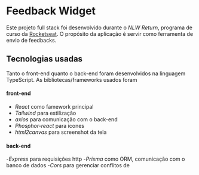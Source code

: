 # Feedback Widget

Este projeto full stack foi desenvolvido durante o *NLW Return*, programa de curso da [Rocketseat](https://www.rocketseat.com.br/). O propósito da aplicação é servir como ferramenta de envio de feedbacks.

## Tecnologias usadas
Tanto o front-end quanto o back-end foram desenvolvidos na linguagem TypeScript. As bibliotecas/frameworks usados foram

#### front-end
- *React* como famework principal
- *Tailwind* para estilização
- *axios* para comunicação com o back-end
- *Phosphor-react* para ícones
- *html2canvas* para screenshot da tela

#### back-end
-*Express* para requisições http 
-*Prisma* como ORM, comunicação com o banco de dados
-*Cors* para gerenciar conflitos de